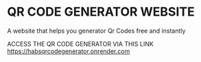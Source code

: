 # QR CODE GENERATOR WEBSITE
A website that helps you generator Qr Codes free and instantly

ACCESS THE QR CODE GENERATOR VIA THIS LINK
https://habsqrcodegenerator.onrender.com
